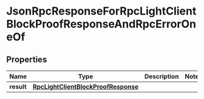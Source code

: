 
# JsonRpcResponseForRpcLightClientBlockProofResponseAndRpcErrorOneOf

## Properties
| Name | Type | Description | Notes |
| ------------ | ------------- | ------------- | ------------- |
| **result** | [**RpcLightClientBlockProofResponse**](RpcLightClientBlockProofResponse.md) |  |  |



